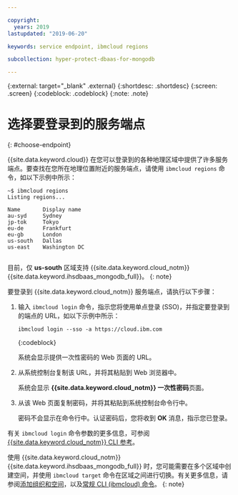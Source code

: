 ```yaml
---

copyright:
  years: 2019
lastupdated: "2019-06-20"

keywords: service endpoint, ibmcloud regions

subcollection: hyper-protect-dbaas-for-mongodb

---
```


{:external: target="_blank" .external}
{:shortdesc: .shortdesc}
{:screen: .screen}
{:codeblock: .codeblock}
{:note: .note}


# 选择要登录到的服务端点
{: #choose-endpoint}

{{site.data.keyword.cloud}} 在您可以登录到的各种地理区域中提供了许多服务端点。要查找在您所在地理位置附近的服务端点，请使用 `ibmcloud regions` 命令，如以下示例中所示：

<pre><code class="hljs">~$ ibmcloud regions
Listing regions...

Name       Display name
au-syd     Sydney
jp-tok     Tokyo
eu-de      Frankfurt
eu-gb      London
us-south   Dallas
us-east    Washington DC

</code></pre>

目前，仅 **us-south** 区域支持 {{site.data.keyword.cloud_notm}} {{site.data.keyword.ihsdbaas_mongodb_full}}。
{: note}

要登录到 {{site.data.keyword.cloud_notm}} 服务端点，请执行以下步骤：

1. 输入 `ibmcloud login` 命令，指示您将使用单点登录 (SSO)，并指定要登录到的端点的 URL，如以下示例中所示：

   ```
   ibmcloud login --sso -a https://cloud.ibm.com
   ```
   {:codeblock}

   系统会显示提供一次性密码的 Web 页面的 URL。

2. 从系统控制台复制该 URL，并将其粘贴到 Web 浏览器中。

   系统会显示 **{{site.data.keyword.cloud_notm}} 一次性密码**页面。

3. 从该 Web 页面复制密码，并将其粘贴到系统控制台命令行中。

   密码不会显示在命令行中。认证密码后，您将收到 **OK** 消息，指示您已登录。

有关 `ibmcloud login` 命令参数的更多信息，可参阅 [{{site.data.keyword.cloud_notm}} CLI 参考](/docs/cli/reference/ibmcloud?topic=cloud-cli-ibmcloud_cli#ibmcloud_login)。

使用 {{site.data.keyword.cloud_notm}} {{site.data.keyword.ihsdbaas_mongodb_full}} 时，您可能需要在多个区域中创建空间，并使用 `ibmcloud target` 命令在区域之间进行切换。有关更多信息，请参阅[添加组织和空间](/docs/account?topic=account-orgsspacesusers#orgsspacesusers)，以及[常规 CLI (ibmcloud) 命令](/docs/cli/reference/ibmcloud?topic=cloud-cli-ibmcloud_cli#bluemix_target)。
{: note}
